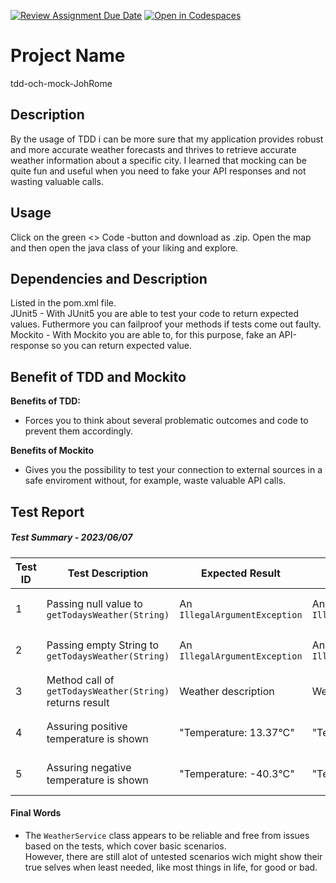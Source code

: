 [![Review Assignment Due Date](https://classroom.github.com/assets/deadline-readme-button-24ddc0f5d75046c5622901739e7c5dd533143b0c8e959d652212380cedb1ea36.svg)](https://classroom.github.com/a/-Un0hjO8)
[![Open in Codespaces](https://classroom.github.com/assets/launch-codespace-7f7980b617ed060a017424585567c406b6ee15c891e84e1186181d67ecf80aa0.svg)](https://classroom.github.com/open-in-codespaces?assignment_repo_id=11299649)
# Project Name
tdd-och-mock-JohRome

## Description
By the usage of TDD i can be more sure that my application provides robust and more accurate weather forecasts and thrives to retrieve accurate weather information about a specific city.
I learned that mocking can be quite fun and useful when you need to fake your API responses and not wasting valuable calls.

## Usage
Click on the green <> Code -button and download as .zip.
Open the map and then open the java class of your liking and explore.

## Dependencies and Description
Listed in the pom.xml file.  
JUnit5 - With JUnit5 you are able to test your code to return expected values. Futhermore you can failproof your methods if tests come out faulty.  
Mockito - With Mockito you are able to, for this purpose, fake an API-response so you can return expected value.

## Benefit of TDD and Mockito  

**Benefits of TDD:**
* Forces you to think about several problematic outcomes and code to prevent them accordingly.  

**Benefits of Mockito**
* Gives you the possibility to test your connection to external sources in a safe enviroment without, for example, waste valuable API calls.


## Test Report

##### Test Summary - 2023/06/07

| Test ID | Test Description | Expected Result | Actual Result | Status | Comments |
|---------|-----------------|-----------------|---------------|--------|----------|
| 1       | Passing null value to `getTodaysWeather(String)` | An `IllegalArgumentException` | An `IllegalArgumentException` |   OK    |     No problems identified     |
| 2       | Passing empty String to `getTodaysWeather(String)` | An `IllegalArgumentException` | An `IllegalArgumentException` |   OK    |     No problems identified     |
| 3       | Method call of `getTodaysWeather(String)` returns result | Weather description | Weather description |   OK    |     No problems identified     |
| 4       | Assuring positive temperature is shown | "Temperature: 13.37°C" | "Temperature: 13.37°C" |   OK    |     No problems identified     |
| 5       | Assuring negative temperature is shown | "Temperature: -40.3°C" | "Temperature: -40.3°C" |   OK    |     No problems identified     |

#### Final Words
* The `WeatherService` class appears to be reliable and free from issues based on the tests, which cover basic scenarios.  
However, there are still alot of untested scenarios wich might show their true selves when least needed, like most things in life, for good or bad.
